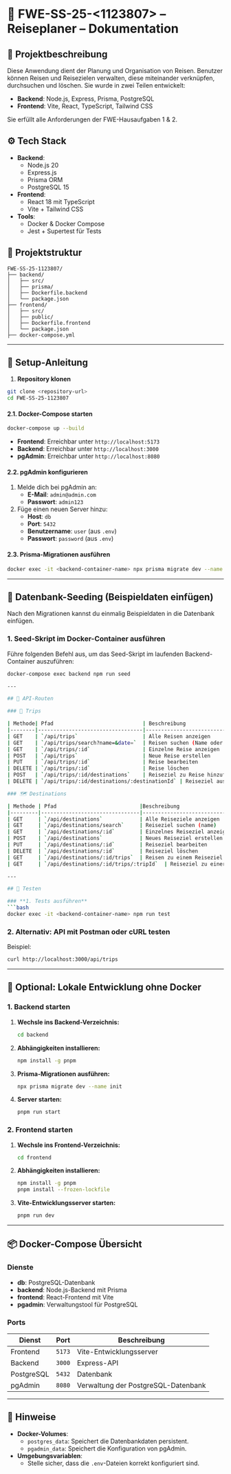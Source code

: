 # 📘 FWE-SS-25-<1123807> – Reiseplaner – Dokumentation


## 🧭 Projektbeschreibung

Diese Anwendung dient der Planung und Organisation von Reisen. Benutzer können Reisen und Reisezielen verwalten, diese miteinander verknüpfen, durchsuchen und löschen. Sie wurde in zwei Teilen entwickelt:

- **Backend**: Node.js, Express, Prisma, PostgreSQL
- **Frontend**: Vite, React, TypeScript, Tailwind CSS

Sie erfüllt alle Anforderungen der FWE-Hausaufgaben 1 & 2.

## ⚙️ Tech Stack

- **Backend**:
  - Node.js 20
  - Express.js
  - Prisma ORM
  - PostgreSQL 15
- **Frontend**:
  - React 18 mit TypeScript
  - Vite + Tailwind CSS
- **Tools**:
  - Docker & Docker Compose
  - Jest + Supertest für Tests

## 📁 Projektstruktur

```
FWE-SS-25-1123807/
├── backend/
│   ├── src/
│   ├── prisma/
│   ├── Dockerfile.backend
│   └── package.json
├── frontend/
│   ├── src/
│   ├── public/
│   ├── Dockerfile.frontend
│   └── package.json
├── docker-compose.yml
```
---

## 🚀 Setup-Anleitung

1. **Repository klonen**
```bash
git clone <repository-url>
cd FWE-SS-25-1123807
```

#### **2.1. Docker-Compose starten**
```bash
docker-compose up --build
```

- **Frontend**: Erreichbar unter `http://localhost:5173`
- **Backend**: Erreichbar unter `http://localhost:3000`
- **pgAdmin**: Erreichbar unter `http://localhost:8080`

#### **2.2. pgAdmin konfigurieren**
1. Melde dich bei pgAdmin an:
   - **E-Mail**: `admin@admin.com`
   - **Passwort**: `admin123`
2. Füge einen neuen Server hinzu:
   - **Host**: `db`
   - **Port**: `5432`
   - **Benutzername**: `user` (aus `.env`)
   - **Passwort**: `password` (aus `.env`)

#### **2.3. Prisma-Migrationen ausführen**
```bash
docker exec -it <backend-container-name> npx prisma migrate dev --name init
```

---

## 🌱 Datenbank-Seeding (Beispieldaten einfügen)

Nach den Migrationen kannst du einmalig Beispieldaten in die Datenbank einfügen.

### **1. Seed-Skript im Docker-Container ausführen**

Führe folgenden Befehl aus, um das Seed-Skript im laufenden Backend-Container auszuführen:

```bash
docker-compose exec backend npm run seed

---

## 🔌 API-Routen

### 📍 Trips

| Methode| Pfad                             | Beschreibung                      |
|--------|----------------------------------|-----------------------------------|
| GET    | `/api/trips`                     | Alle Reisen anzeigen              |
| GET    | `/api/trips/search?name=&date=`  | Reisen suchen (Name oder Datum)   |
| GET    | `/api/trips/:id`                 | Einzelne Reise anzeigen           |
| POST   | `/api/trips`                     | Neue Reise erstellen              |
| PUT    | `/api/trips/:id`                 | Reise bearbeiten                  |
| DELETE | `/api/trips/:id`                 | Reise löschen                     |
| POST   | `/api/trips/:id/destinations`    | Reiseziel zu Reise hinzufügen     |
| DELETE | `/api/trips/:id/destinations/:destinationId` | Reiseziel aus Reise entfernen |

### 🗺️ Destinations

| Methode | Pfad                           |Beschreibung                             |
|---------|--------------------------------|-----------------------------------------|
| GET     | `/api/destinations`            | Alle Reiseziele anzeigen                |
| GET     | `/api/destinations/search`     | Reiseziel suchen (name)                 |
| GET     | `/api/destinations/:id`        | Einzelnes Reiseziel anzeigen            |
| POST    | `/api/destinations`            | Neues Reiseziel erstellen               |
| PUT     | `/api/destinations/:id`        | Reiseziel bearbeiten                    |
| DELETE  | `/api/destinations/:id`        | Reiseziel löschen                       |
| GET     | `/api/destinations/:id/trips`  | Reisen zu einem Reiseziel anzeigen      |
| GET     | `/api/destinations/:id/trips/:tripId`  | Reiseziel zu einer reise anzeigen      |

---

## 🧪 Testen

### **1. Tests ausführen**
```bash
docker exec -it <backend-container-name> npm run test
```

### **2. Alternativ: API mit Postman oder cURL testen**
Beispiel:
```bash
curl http://localhost:3000/api/trips
```

---


## 🚀 Optional: Lokale Entwicklung ohne Docker

### **1. Backend starten**
1. **Wechsle ins Backend-Verzeichnis:**
   ```bash
   cd backend
   ```
2. **Abhängigkeiten installieren:**
   ```bash
   npm install -g pnpm
   ```
3. **Prisma-Migrationen ausführen:**
   ```bash
   npx prisma migrate dev --name init
   ```
4. **Server starten:**
   ```bash
   pnpm run start
   ```

### **2. Frontend starten**
1. **Wechsle ins Frontend-Verzeichnis:**
   ```bash
   cd frontend
   ```
2. **Abhängigkeiten installieren:**
   ```bash
   npm install -g pnpm
   pnpm install --frozen-lockfile
   ```
3. **Vite-Entwicklungsserver starten:**
   ```bash
   pnpm run dev
   ```

---

## 📦 Docker-Compose Übersicht

### **Dienste**
- **db**: PostgreSQL-Datenbank
- **backend**: Node.js-Backend mit Prisma
- **frontend**: React-Frontend mit Vite
- **pgadmin**: Verwaltungstool für PostgreSQL

### **Ports**
| Dienst     | Port       | Beschreibung                     |
|------------|------------|-----------------------------------|
| Frontend   | `5173`     | Vite-Entwicklungsserver          |
| Backend    | `3000`     | Express-API                      |
| PostgreSQL | `5432`     | Datenbank                        |
| pgAdmin    | `8080`     | Verwaltung der PostgreSQL-Datenbank |

---

## 📘 Hinweise

- **Docker-Volumes**:
  - `postgres_data`: Speichert die Datenbankdaten persistent.
  - `pgadmin_data`: Speichert die Konfiguration von pgAdmin.
- **Umgebungsvariablen**:
  - Stelle sicher, dass die `.env`-Dateien korrekt konfiguriert sind.

